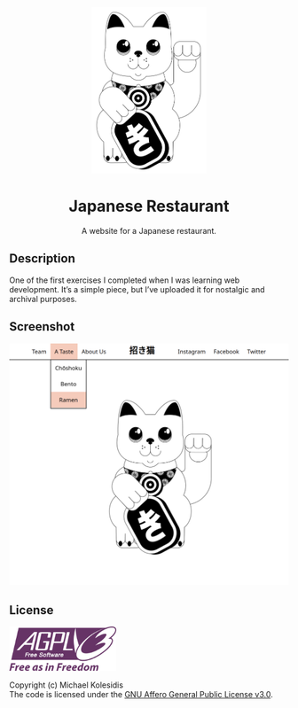 <div align="center">
  <img  src="./src/images/cat_anim.gif" height="300px" />
  <h1>Japanese Restaurant</h1>
  <p>A website for a Japanese restaurant.</p>
  
</div>

## Description

One of the first exercises I completed when I was learning web development. It’s a simple piece, but I’ve uploaded it for nostalgic and archival purposes.

## Screenshot

![Screenshot](./screenshot.png)

## License

<a href="https://www.gnu.org/licenses/agpl-3.0.html"><img src="./public/agplv3.svg" height="80px" /></a>

Copyright (c) Michael Kolesidis  
The code is licensed under the [GNU Affero General Public License v3.0](https://www.gnu.org/licenses/agpl-3.0.html).  
